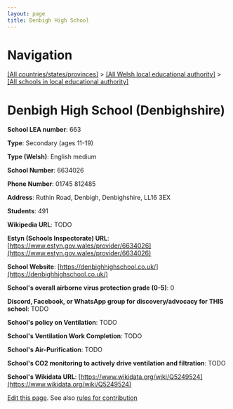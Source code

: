```yaml
---
layout: page
title: Denbigh High School
---
```

# Navigation

[[All countries/states/provinces]](../../..) > [[All Welsh local educational authority]](../..) > [[All schools in local educational authority]](..)

# Denbigh High School (Denbighshire)

**School LEA number**: 663

**Type**: Secondary (ages 11-19)

**Type (Welsh)**: English medium

**School Number**: 6634026

**Phone Number**: 01745 812485

**Address**: Ruthin Road, Denbigh, Denbighshire, LL16 3EX

**Students**: 491

**Wikipedia URL**: TODO

**Estyn (Schools Inspectorate) URL**: [https://www.estyn.gov.wales/provider/6634026](https://www.estyn.gov.wales/provider/6634026)

**School Website**: [https://denbighhighschool.co.uk/](https://denbighhighschool.co.uk/)

**School's overall airborne virus protection grade (0-5)**: 0

**Discord, Facebook, or WhatsApp group for discovery/advocacy for THIS school**: TODO

**School's policy on Ventilation**: TODO

**School's Ventilation Work Completion**: TODO

**School's Air-Purification**: TODO

**School's CO2 monitoring to actively drive ventilation and filtration**: TODO

**School's Wikidata URL**: [https://www.wikidata.org/wiki/Q5249524](https://www.wikidata.org/wiki/Q5249524)




[Edit this page](https://github.com/VentilationProject/Wales/edit/prif/./Denbighshire/Denbigh_High_School.md). See also [rules for contribution](../../../contribution-rules/)